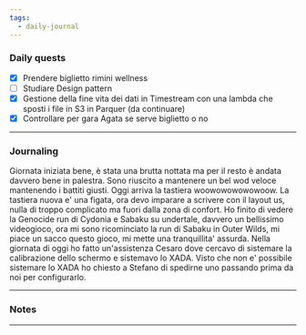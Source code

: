 ```yaml
---
tags:
  - daily-journal
---
```

### Daily quests
- [x] Prendere biglietto rimini wellness
- [ ] Studiare Design pattern
- [x] Gestione della fine vita dei dati in Timestream con una lambda che sposti i file in S3 in Parquer (da continuare) 
- [x] Controllare per gara Agata se serve biglietto o no

---
### Journaling
Giornata iniziata bene, è stata una brutta nottata ma per il resto è andata davvero bene in palestra. Sono riuscito a mantenere un bel wod veloce mantenendo i battiti giusti.
Oggi arriva la tastiera woowowowowowoow.
La tastiera nuova e' una figata, ora devo imparare a scrivere con il layout us, nulla di troppo complicato ma fuori dalla zona di confort.
Ho finito di vedere la Genocide run di Cydonia e Sabaku su undertale, davvero un bellissimo videogioco, ora mi sono ricominciato la run di Sabaku in Outer Wilds, mi piace un sacco questo gioco, mi mette una tranquillita' assurda.
Nella giornata di oggi ho fatto un'assistenza Cesaro dove cercavo di sistemare la calibrazione dello schermo e sistemavo lo XADA. Visto che non e' possibile sistemare lo XADA ho chiesto a Stefano di spedirne uno passando prima da noi per configurarlo.

---
### Notes


---